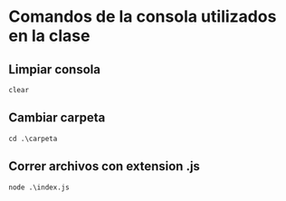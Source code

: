 # Comandos de la consola utilizados en la clase

## Limpiar consola
```clear```

## Cambiar carpeta
```cd .\carpeta```

## Correr archivos con extension .js
```node .\index.js```
